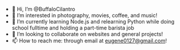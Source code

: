 - 👋 Hi, I’m @BuffaloCilantro
- 👀 I’m interested in photography, movies, coffee, and music!
- 🌱 I’m currently learning Node.js and relearning Python while doing school fulltime and holding a part-time barista job
- 💞️ I’m looking to collaborate on websites and general projects!
- 📫 How to reach me: through email at eugene0127@gmail.com!

<!---
BuffaloCilantro/BuffaloCilantro is a ✨ special ✨ repository because its `README.md` (this file) appears on your GitHub profile.
You can click the Preview link to take a look at your changes.
--->
